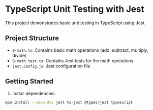 # TypeScript Unit Testing with Jest

This project demonstrates basic unit testing in TypeScript using Jest.

## Project Structure

- `0-math.ts`: Contains basic math operations (add, subtract, multiply, divide)
- `0-math.test.ts`: Contains Jest tests for the math operations
- `jest.config.js`: Jest configuration file

## Getting Started

1. Install dependencies:
```bash
npm install --save-dev jest ts-jest @types/jest typescript
